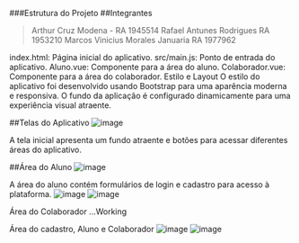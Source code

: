 ###Estrutura do Projeto
##Integrantes
>Arthur Cruz Modena - RA 1945514
>Rafael Antunes Rodrigues RA 1953210
>Marcos Vinicius Morales Januaria RA 1977962

index.html: Página inicial do aplicativo.
src/main.js: Ponto de entrada do aplicativo.
Aluno.vue: Componente para a área do aluno.
Colaborador.vue: Componente para a área do colaborador.
Estilo e Layout
O estilo do aplicativo foi desenvolvido usando Bootstrap para uma aparência moderna e responsiva. O fundo da aplicação é configurado dinamicamente para uma experiência visual atraente.

##Telas do Aplicativo
![image](https://github.com/RafaelAntunesRodrigues/GraduacaoDev/assets/143464382/b9fe6c4a-bb0e-45e7-b990-2b2b7b478dc2)

A tela inicial apresenta um fundo atraente e botões para acessar diferentes áreas do aplicativo.

##Área do Aluno
![image](https://github.com/RafaelAntunesRodrigues/GraduacaoDev/assets/143464382/3672d4da-2898-417c-8aad-1f36fce54f50)

A área do aluno contém formulários de login e cadastro para acesso à plataforma.
![image](https://github.com/RafaelAntunesRodrigues/GraduacaoDev/assets/143464382/eaf0fb64-1556-43f7-b8d7-9b61c0619013)
![image](https://github.com/RafaelAntunesRodrigues/GraduacaoDev/assets/143464382/533626d7-5ad3-49d0-87c5-6ed1334c55e8)

Área do Colaborador
...Working

Área do cadastro, Aluno e Colaborador
![image](https://github.com/RafaelAntunesRodrigues/GraduacaoDev/assets/143464382/c1a1143f-6630-4adc-9617-fad25f2c74b2)
![image](https://github.com/RafaelAntunesRodrigues/GraduacaoDev/assets/143464382/56266ba5-3186-400d-b0ba-fe107bd8a10c)

